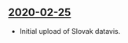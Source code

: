 ## [2020-02-25](https://github.com/faktaoklimatu/graphics/blob/23a6aa7e8959839854fa27f83df60dbd16fb8114/data-visualization/energetics/european-union/per-capita-electricity-production-in-the-eu/sk-elektrina-na-osobu-eu.ai)

- Initial upload of Slovak datavis.

